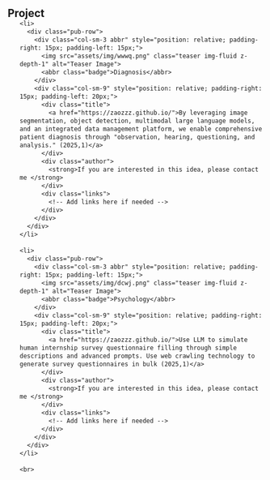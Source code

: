 <h2 id="publications" style="margin: 2px 0px -15px;">Project</h2>

<div class="publications">
  <ol class="bibliography">

    <li>
      <div class="pub-row">
        <div class="col-sm-3 abbr" style="position: relative; padding-right: 15px; padding-left: 15px;">
          <img src="assets/img/wwwq.png" class="teaser img-fluid z-depth-1" alt="Teaser Image">
          <abbr class="badge">Diagnosis</abbr>
        </div>
        <div class="col-sm-9" style="position: relative; padding-right: 15px; padding-left: 20px;">
          <div class="title">
            <a href="https://zaozzz.github.io/">By leveraging image segmentation, object detection, multimodal large language models, and an integrated data management platform, we enable comprehensive patient diagnosis through "observation, hearing, questioning, and analysis." (2025,1)</a>
          </div>
          <div class="author">
            <strong>If you are interested in this idea, please contact me </strong>
          </div>
          <div class="links">
            <!-- Add links here if needed -->
          </div>
        </div>
      </div>
    </li>

    <li>
      <div class="pub-row">
        <div class="col-sm-3 abbr" style="position: relative; padding-right: 15px; padding-left: 15px;">
          <img src="assets/img/dcwj.png" class="teaser img-fluid z-depth-1" alt="Teaser Image">
          <abbr class="badge">Psychology</abbr>
        </div>
        <div class="col-sm-9" style="position: relative; padding-right: 15px; padding-left: 20px;">
          <div class="title">
            <a href="https://zaozzz.github.io/">Use LLM to simulate human internship survey questionnaire filling through simple descriptions and advanced prompts. Use web crawling technology to generate survey questionnaires in bulk (2025,1)</a>
          </div>
          <div class="author">
            <strong>If you are interested in this idea, please contact me </strong>
          </div>
          <div class="links">
            <!-- Add links here if needed -->
          </div>
        </div>
      </div>
    </li>

    <br>

  </ol>
</div>
